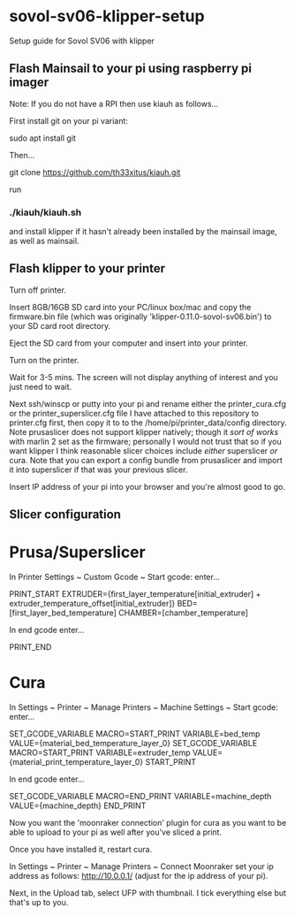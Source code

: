# sovol-sv06-klipper-setup
Setup guide for Sovol SV06 with klipper

## Flash Mainsail to your pi using raspberry pi imager

Note: If you do not have a RPI then use kiauh as follows...

First install git on your pi variant:

sudo apt install git

Then...

git clone https://github.com/th33xitus/kiauh.git

run

### ./kiauh/kiauh.sh

and install klipper if it hasn't already been installed by the mainsail image, as well as mainsail.

## Flash klipper to your printer

Turn off printer.

Insert 8GB/16GB SD card into your PC/linux box/mac and copy the 
firmware.bin file (which was originally 
'klipper-0.11.0-sovol-sv06.bin') to your SD card root directory.

Eject the SD card from your computer and insert into your printer.

Turn on the printer.

Wait for 3-5 mins.  The screen will not display anything of interest and 
you just need to wait.

Next ssh/winscp or putty into your pi and rename either the printer_cura.cfg or the printer_superslicer.cfg file I have attached to this repository to printer.cfg first, then copy it to to the /home/pi/printer_data/config directory.  Note prusaslicer does not support klipper natively; though it _sort of works_ with marlin 2 set as the firmware; personally I would not trust that so if you want klipper I think reasonable slicer choices include _either_ superslicer _or_ cura.  Note that you can export a config bundle from prusaslicer and import it into superslicer if that was your previous slicer.

Insert IP address of your pi into your browser and you're almost good to go.

## Slicer configuration

# Prusa/Superslicer

In Printer Settings ~ Custom Gcode ~ Start gcode: enter... 

PRINT_START EXTRUDER={first_layer_temperature[initial_extruder] + extruder_temperature_offset[initial_extruder]} BED=[first_layer_bed_temperature] CHAMBER=[chamber_temperature]

In end gcode enter...

PRINT_END

# Cura

In Settings ~ Printer ~ Manage Printers ~ Machine Settings ~ Start gcode: enter...

SET_GCODE_VARIABLE MACRO=START_PRINT VARIABLE=bed_temp VALUE={material_bed_temperature_layer_0}
SET_GCODE_VARIABLE MACRO=START_PRINT VARIABLE=extruder_temp VALUE={material_print_temperature_layer_0}
START_PRINT

In end gcode enter...

SET_GCODE_VARIABLE MACRO=END_PRINT VARIABLE=machine_depth VALUE={machine_depth}
END_PRINT

Now you want the 'moonraker connection' plugin for cura as you want to be able to upload to your pi as well after you've sliced a print.

Once you have installed it, restart cura. 

In Settings ~ Printer ~ Manage Printers ~ Connect Moonraker set your ip address as follows: http://10.0.0.1/ (adjust for the ip address of your pi).

Next, in the Upload tab, select UFP with thumbnail.  I tick everything else but that's up to you.

